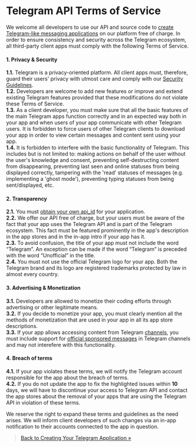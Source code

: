 Telegram API Terms of Service
=============================

We welcome all developers to use our API and source code to [create Telegram-like messaging applications](https://core.telegram.org/api/obtaining_api_id) on our platform free of charge. In order to ensure consistency and security across the Telegram ecosystem, all third-party client apps must comply with the following Terms of Service.

#### [](#1-privacy-amp-security)1\. Privacy & Security

**1.1.** Telegram is a privacy-oriented platform. All client apps must, therefore, guard their users' privacy with utmost care and comply with our [Security Guidelines](https://core.telegram.org/mtproto/security_guidelines).  
**1.2.** Developers are welcome to add new features or improve and extend existing Telegram features provided that these modifications do not violate these Terms of Service.  
**1.3.** As a client developer, you must make sure that all the basic features of the main Telegram apps function correctly and in an expected way both in your app and when users of your app communicate with other Telegram users. It is forbidden to force users of other Telegram clients to download your app in order to view certain messages and content sent using your app.  
**1.4.** It is forbidden to interfere with the basic functionality of Telegram. This includes but is not limited to: making actions on behalf of the user without the user's knowledge and consent, preventing self-destructing content from disappearing, preventing last seen and online statuses from being displayed correctly, tampering with the 'read' statuses of messages (e.g. implementing a 'ghost mode'), preventing typing statuses from being sent/displayed, etc.

#### [](#2-transparency)2\. Transparency

**2.1.** You must [obtain your own api\_id](https://core.telegram.org/api/obtaining_api_id#obtaining-api-id) for your application.  
**2.2.** We offer our API free of charge, but your users must be aware of the fact that your app uses the Telegram API and is part of the Telegram ecosystem. This fact must be featured prominently in the app's description in the app stores and in the in-app intro if your app has it.  
**2.3.** To avoid confusion, the title of your app must not include the word “Telegram”. An exception can be made if the word “Telegram” is preceded with the word “Unofficial” in the title.  
**2.4.** You must not use the official Telegram logo for your app. Both the Telegram brand and its logo are registered trademarks protected by law in almost every country.

#### [](#3-advertising-amp-monetization)3\. Advertising & Monetization

**3.1.** Developers are allowed to monetize their coding efforts through advertising or other legitimate means.  
**3.2.** If you decide to monetize your app, you must clearly mention all the methods of monetization that are used in your app in all its app store descriptions.  
**3.3.** If your app allows accessing content from Telegram [channels](https://telegram.org/tour/channels), you must include support for [official sponsored messages](https://core.telegram.org/api/sponsored-messages) in Telegram channels and may not interefere with this functionality.

#### [](#4-breach-of-terms)4\. Breach of terms

**4.1.** If your app violates these terms, we will notify the Telegram account responsible for the app about the breach of terms.  
**4.2.** If you do not update the app to fix the highlighted issues within **10** days, we will have to discontinue your access to Telegram API and contact the app stores about the removal of your apps that are using the Telegram API in violation of these terms.

We reserve the right to expand these terms and guidelines as the need arises. We will inform client developers of such changes via an in-app notification to their accounts connected to the app in question.

> [Back to Creating Your Telegram Application »](https://core.telegram.org/api/obtaining_api_id)